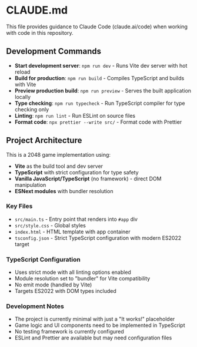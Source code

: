 # CLAUDE.md

This file provides guidance to Claude Code (claude.ai/code) when working with code in this repository.

## Development Commands

- **Start development server**: `npm run dev` - Runs Vite dev server with hot reload
- **Build for production**: `npm run build` - Compiles TypeScript and builds with Vite
- **Preview production build**: `npm run preview` - Serves the built application locally
- **Type checking**: `npm run typecheck` - Run TypeScript compiler for type checking only
- **Linting**: `npm run lint` - Run ESLint on source files
- **Format code**: `npx prettier --write src/` - Format code with Prettier

## Project Architecture

This is a 2048 game implementation using:

- **Vite** as the build tool and dev server
- **TypeScript** with strict configuration for type safety
- **Vanilla JavaScript/TypeScript** (no framework) - direct DOM manipulation
- **ESNext modules** with bundler resolution

### Key Files
- `src/main.ts` - Entry point that renders into `#app` div
- `src/style.css` - Global styles
- `index.html` - HTML template with app container
- `tsconfig.json` - Strict TypeScript configuration with modern ES2022 target

### TypeScript Configuration
- Uses strict mode with all linting options enabled
- Module resolution set to "bundler" for Vite compatibility
- No emit mode (handled by Vite)
- Targets ES2022 with DOM types included

### Development Notes
- The project is currently minimal with just a "It works!" placeholder
- Game logic and UI components need to be implemented in TypeScript
- No testing framework is currently configured
- ESLint and Prettier are available but may need configuration files